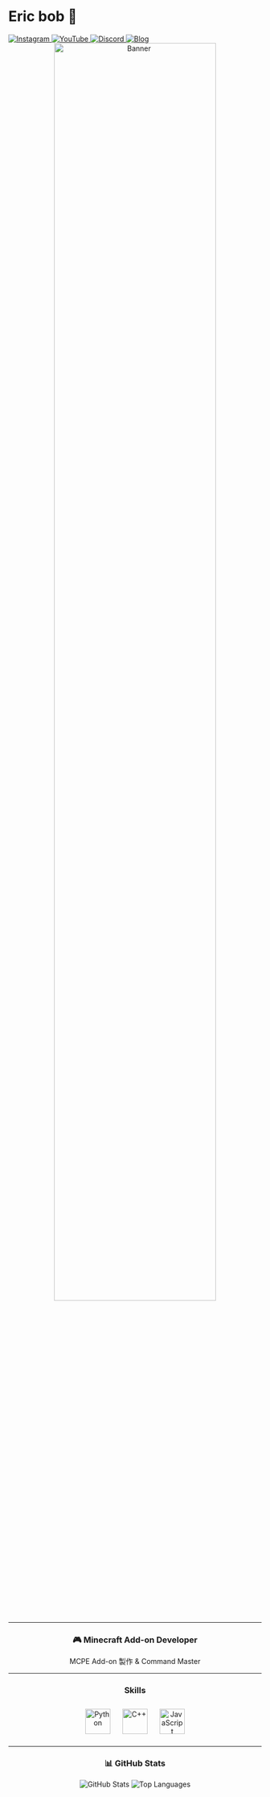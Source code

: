 <!-- README.md -->
<div>
  <h1>Eric bob 👋</h1>
  <a href="https://instagram.com/Coderex._.bob" target="_blank">
    <img src="https://img.shields.io/badge/Instagram-%23E4405F.svg?style=for-the-badge&logo=instagram&logoColor=white" alt="Instagram">
  </a>
  <a href="https://youtube.com/@ericbob_metro" target="_blank">
    <img src="https://img.shields.io/badge/YouTube-%23FF0000.svg?style=for-the-badge&logo=youtube&logoColor=white" alt="YouTube">
  </a>
  <a href="https://discord.gg/your-discord" target="_blank">
    <img src="https://img.shields.io/badge/Discord-%237289DA.svg?style=for-the-badge&logo=discord&logoColor=white" alt="Discord">
  </a>
  <a href="https://your-blog-url.com" target="_blank">
    <img src="https://img.shields.io/badge/Blog-%2312100E.svg?style=for-the-badge&logo=blogger&logoColor=white" alt="Blog">
  </a>
</div>

<div align="center">
  <img src="![profile](https://github.com/user-attachments/assets/538e30b7-e31c-43f3-b68c-608ec4ce0e79)" alt="Banner" style="width:80%; max-width:800px;">
</div>

---

<!-- Minecraft PE -->
<div align="center">
  <h3>🎮 Minecraft Add-on Developer</h3>
  <p>MCPE Add-on 製作 & Command Master</p>
</div>

---

<!-- 技能指標 -->
<div align="center">
  <h3>Skills</h3>
  <img src="https://cdn.simpleicons.org/python/3776AB" alt="Python" width="50" style="margin: 10px;">
  <img src="https://cdn.simpleicons.org/cplusplus/00599C" alt="C++" width="50" style="margin: 10px;">
  <img src="https://cdn.simpleicons.org/javascript/F7DF1E" alt="JavaScript" width="50" style="margin: 10px;">
</div>

---

<!-- GitHub 統計 -->
<div align="center">
  <h3>📊 GitHub Stats</h3>
  <img src="https://github-readme-stats.vercel.app/api?username=EricbobXD&show_icons=true&theme=tokyonight" alt="GitHub Stats">
  <img src="https://github-readme-stats.vercel.app/api/top-langs/?username=EricbobXD&layout=compact&theme=tokyonight" alt="Top Languages">
</div>
